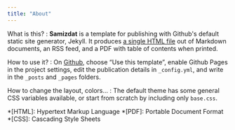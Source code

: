 ```yaml
---
title: "About"
---
```


What is this?
:  **Samizdat** is a template for publishing with Github's default static site generator, Jekyll. It produces <a href="#" download="index">a single HTML file</a> out of Markdown documents, an RSS feed, and a PDF with table of contents when printed.

How to use it?
:  On [Github](https://github.com/cadars/samizdat), choose “Use this template”, enable Github Pages in the project settings, edit the publication details in `_config.yml`, and write in the `_posts` and `_pages` folders.

How to change the layout, colors…
:  The default theme has some general CSS variables available, or start from scratch by including only `base.css`.

*[HTML]: Hypertext Markup Language
*[PDF]: Portable Document Format
*[CSS]: Cascading Style Sheets
